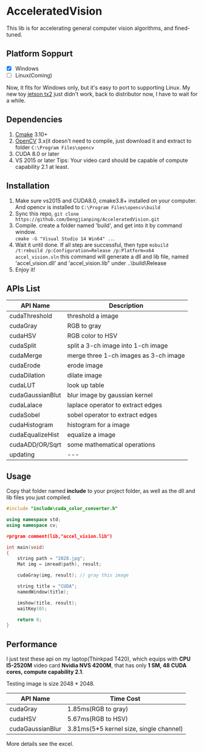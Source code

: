 # AcceleratedVision

This lib is for accelerating general computer vision algorithms, and fined-tuned.

## Platform Soppurt
- [x] Windows
- [ ] Linux(Coming)

Now, it fits for Windows only, but it's easy to port to supporting Linux. 
My new toy [jetson tx2](https://www.nvidia.com/en-us/autonomous-machines/embedded-systems-dev-kits-modules/) just didn't work, back to distributor now, I have to wait for a while.

## Dependencies
1. [Cmake](https://cmake.org/) 3.10+
2. [OpenCV](https://opencv.org/) 3.x(it doesn't need to compile, just download it and extract to folder ```C:\Program Files\opencv```
3. CUDA 8.0 or later
4. VS 2015 or later
Tips: Your video card should be capable of compute capability 2.1 at least.

## Installation

1. Make sure vs2015 and CUDA8.0, cmake3.8+ installed on your computer. And opencv is installed to 
   ```C:\Program Files\opencv\build```
2. Sync this repo, 
   ```git clone https://github.com/Dengjianping/AcceleratedVision.git```
3. Compile. create a folder named 'build', and get into it by command window.                   
   ```cmake -G "Visual Studio 14 Win64" ..```. 
4. Wait it until done. If all step are successful, then type 
   ```msbuild /t:rebuild /p:Configuration=Release /p:Platform=x64 accel_vision.sln```
   this command will generate a dll and lib file, named 'accel_vision.dll' and 'accel_vision.lib" under ..\build\Release
5. Enjoy it!

## APIs List

API Name | Description
------ | ---------
cudaThreshold | threshold a image
cudaGray | RGB to gray
cudaHSV | RGB color to HSV
cudaSplit | split a 3-ch image into 1-ch image
cudaMerge | merge three 1-ch images as 3-ch image
cudaErode | erode image
cudaDilation | dilate image
cudaLUT | look up table
cudaGaussianBlut | blur image by gaussian kernel
cudaLalace | laplace operator to extract edges
cudaSobel | sobel operator to extract edges
cudaHistogram | histogram for a image
cudaEqualizeHist | equalize a image
cudaADD/OR/Sqrt | some mathematical operations
updating|---



## Usage
Copy that folder named **include** to your project folder, as well as the dll and lib files you just compiled.

```cpp
#include "include\cuda_color_converter.h"

using namespace std;
using namespace cv;

#prgram comment(lib,"accel_vision.lib")

int main(void)
{
    string path = "2028.jpg";
    Mat img = imread(path), result;

    cudaGray(img, result); // gray this image

    string title = "CUDA";
    namedWindow(title);

    imshow(title, result);
    waitKey(0);

    return 0;
}
```

## Performance
I just test these api on my laptop(Thinkpad T420), which equips with **CPU I5-2520M** video card **Nvidia NVS 4200M**, that has only **1 SM, 48 CUDA cores, compute capability 2.1**.

Testing image is size 2048 * 2048.

API Name | Time Cost |
------ | ---------
cudaGray | 1.85ms(RGB to gray)
cudaHSV | 5.67ms(RGB to HSV)
cudaGaussianBlur | 3.81ms(5*5 kernel size, single channel)

More details see the excel.